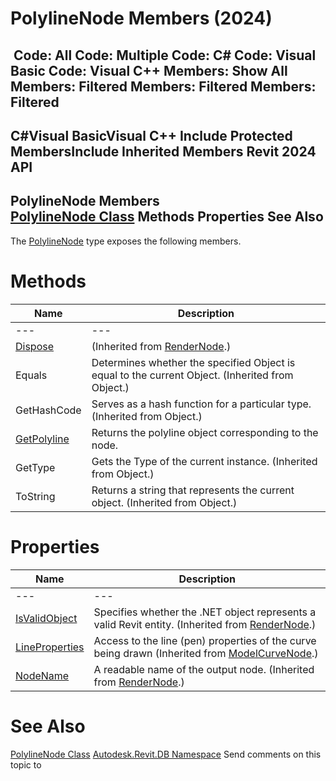 # PolylineNode Members (2024)

﻿
 Code: All Code: Multiple Code: C# Code: Visual Basic Code: Visual C++  Members: Show All Members: Filtered Members: Filtered Members: Filtered   
---  
C#Visual BasicVisual C++
Include Protected MembersInclude Inherited Members
Revit 2024 API  
---  
PolylineNode Members  
[PolylineNode Class](d0d38779-f0a4-e975-e71d-c8e7026cadfd.md "PolylineNode Class") Methods Properties See Also  
---  
The [PolylineNode](d0d38779-f0a4-e975-e71d-c8e7026cadfd.md "PolylineNode Class") type exposes the following members.
# Methods
| Name | Description |
| --- | --- |
| --- | --- | --- |
| [Dispose](8ee082fe-ab92-67e6-f2bd-b285d419a005.md "Dispose Method") | (Inherited from [RenderNode](9900b69b-7cb7-8555-75ac-4b5f22b5fa7f.md "RenderNode Class").) |
| Equals | Determines whether the specified Object is equal to the current Object. (Inherited from Object.) |
| GetHashCode | Serves as a hash function for a particular type.  (Inherited from Object.) |
| [GetPolyline](1c93fc3a-adbb-bb5a-92e4-923f46b45b28.md "GetPolyline Method") | Returns the polyline object corresponding to the node. |
| GetType | Gets the Type of the current instance. (Inherited from Object.) |
| ToString | Returns a string that represents the current object. (Inherited from Object.) |

# Properties
| Name | Description |
| --- | --- |
| --- | --- | --- |
| [IsValidObject](5e642162-fd60-8697-24d2-b2c8574d4fb2.md "IsValidObject Property") | Specifies whether the .NET object represents a valid Revit entity.  (Inherited from [RenderNode](9900b69b-7cb7-8555-75ac-4b5f22b5fa7f.md "RenderNode Class").) |
| [LineProperties](f40aaef6-b479-80e4-c3c5-994aed11bf53.md "LineProperties Property") | Access to the line (pen) properties of the curve being drawn  (Inherited from [ModelCurveNode](025d9b39-a253-8f5c-2988-664f089e8cab.md "ModelCurveNode Class").) |
| [NodeName](f00a73db-fecc-70eb-c81a-67ef27212de5.md "NodeName Property") | A readable name of the output node.  (Inherited from [RenderNode](9900b69b-7cb7-8555-75ac-4b5f22b5fa7f.md "RenderNode Class").) |

# See Also
[PolylineNode Class](d0d38779-f0a4-e975-e71d-c8e7026cadfd.md "PolylineNode Class")
[Autodesk.Revit.DB Namespace](87546ba7-461b-c646-cbb1-2cb8f5bff8b2.md "Autodesk.Revit.DB Namespace")
Send comments on this topic to 